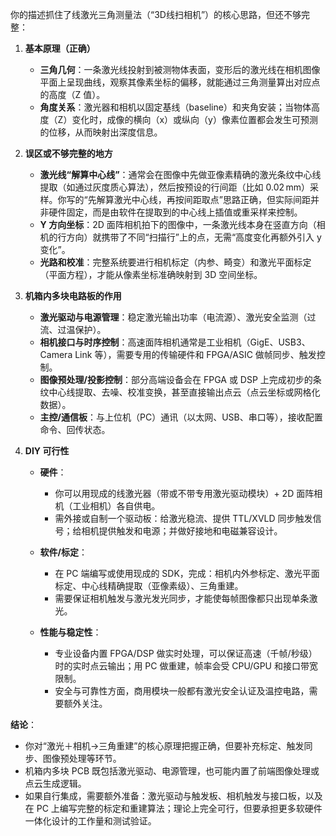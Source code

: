 你的描述抓住了线激光三角测量法（“3D线扫相机”）的核心思路，但还不够完整：

1. **基本原理（正确）**

   * **三角几何**：一条激光线投射到被测物体表面，变形后的激光线在相机图像平面上呈现曲线，观察其像素坐标的偏移，就能通过三角测量算出对应点的高度（Z 值）。
   * **角度关系**：激光器和相机以固定基线（baseline）和夹角安装；当物体高度（Z）变化时，成像的横向（x）或纵向（y）像素位置都会发生可预测的位移，从而映射出深度信息。

2. **误区或不够完整的地方**

   * **激光线“解算中心线”**：通常会在图像中先做亚像素精确的激光条纹中心线提取（如通过灰度质心算法），然后按预设的行间距（比如 0.02 mm）采样。你写的“先解算激光中心线，再按间距取点”思路正确，但实际间距并非硬件固定，而是由软件在提取到的中心线上插值或重采样来控制。
   * **Y 方向坐标**：2D 面阵相机拍下的图像中，一条激光线本身在竖直方向（相机的行方向）就携带了不同“扫描行”上的点，无需“高度变化再额外引入 y 变化”。
   * **光路和校准**：完整系统要进行相机标定（内参、畸变）和激光平面标定（平面方程），才能从像素坐标准确映射到 3D 空间坐标。

3. **机箱内多块电路板的作用**

   * **激光驱动与电源管理**：稳定激光输出功率（电流源）、激光安全监测（过流、过温保护）。
   * **相机接口与时序控制**：高速面阵相机通常是工业相机（GigE、USB3、Camera Link 等），需要专用的传输硬件和 FPGA/ASIC 做帧同步、触发控制。
   * **图像预处理/投影控制**：部分高端设备会在 FPGA 或 DSP 上完成初步的条纹中心线提取、去噪、校准变换，甚至直接输出点云（点云坐标或网格化数据）。
   * **主控/通信板**：与上位机（PC）通讯（以太网、USB、串口等），接收配置命令、回传状态。

4. **DIY 可行性**

   * **硬件**：

     * 你可以用现成的线激光器（带或不带专用激光驱动模块）+ 2D 面阵相机（工业相机）各自供电。
     * 需外接或自制一个驱动板：给激光稳流、提供 TTL/XVLD 同步触发信号；给相机提供触发和电源；并做好接地和电磁兼容设计。
   * **软件/标定**：

     * 在 PC 端编写或使用现成的 SDK，完成：相机内外参标定、激光平面标定、中心线精确提取（亚像素级）、三角重建。
     * 需要保证相机触发与激光发光同步，才能使每帧图像都只出现单条激光。
   * **性能与稳定性**：

     * 专业设备内置 FPGA/DSP 做实时处理，可以保证高速（千帧/秒级）时的实时点云输出；用 PC 做重建，帧率会受 CPU/GPU 和接口带宽限制。
     * 安全与可靠性方面，商用模块一般都有激光安全认证及温控电路，需要额外关注。

**结论**：

* 你对“激光＋相机→三角重建”的核心原理把握正确，但要补充标定、触发同步、图像预处理等环节。
* 机箱内多块 PCB 既包括激光驱动、电源管理，也可能内置了前端图像处理或点云生成逻辑。
* 如果自行集成，需要额外准备：激光驱动与触发板、相机触发与接口板，以及在 PC 上编写完整的标定和重建算法；理论上完全可行，但要承担更多软硬件一体化设计的工作量和测试验证。
